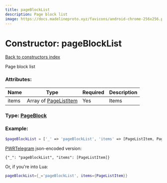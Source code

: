 ```yaml
---
title: pageBlockList
description: Page block list
image: https://docs.madelineproto.xyz/favicons/android-chrome-256x256.png
---
```

# Constructor: pageBlockList  
[Back to constructors index](index.md)



Page block list

### Attributes:

| Name     |    Type       | Required | Description |
|----------|---------------|----------|-------------|
|items|Array of [PageListItem](../types/PageListItem.md) | Yes|Items|



### Type: [PageBlock](../types/PageBlock.md)


### Example:

```php
$pageBlockList = ['_' => 'pageBlockList', 'items' => [PageListItem, PageListItem]];
```  

[PWRTelegram](https://pwrtelegram.xyz) json-encoded version:

```
{"_": "pageBlockList", "items": [PageListItem]}
```


Or, if you're into Lua:

```lua
pageBlockList={_='pageBlockList', items={PageListItem}}

```


